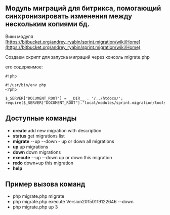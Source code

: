 Модуль миграций для битрикса, помогающий синхронизировать изменения между нескольким копиями бд. 
--------------------------------------------------------------------------------------------------------

Вики модуля [https://bitbucket.org/andrey_ryabin/sprint.migration/wiki/Home](https://bitbucket.org/andrey_ryabin/sprint.migration/wiki/Home)


Создаем скрипт для запуска миграций через консоль
migrate.php

его содержимое:


```
#!php

#!/usr/bin/env php
<?php

$_SERVER["DOCUMENT_ROOT"] = __DIR__ . '/../htdocs/';
require($_SERVER["DOCUMENT_ROOT"]."local/modules/sprint.migration/tools/migrate.php");

```

Доступные команды
-------------------------
* **create** <description> add new migration with description
* **status** get migrations list
* **migrate** --up --down - up or down all migrations
* **up** <count> up <count> migrations
* **down** <count> down <count> migrations
* **execute** <version> --up --down up or down this migration
* **redo** <version> down+up this migration
* **help**

Пример вызова команд
-------------------------
* php migrate.php migrate
* php migrate.php execute Version20150119122646 --down
* php migrate.php up 3